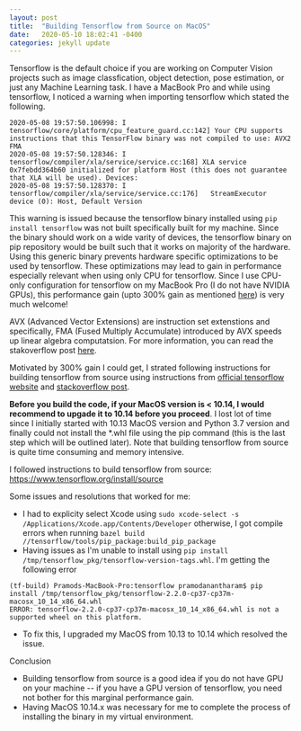 ```yaml
---
layout: post
title:  "Building Tensorflow from Source on MacOS"
date:   2020-05-10 18:02:41 -0400
categories: jekyll update
---
```

Tensorflow is the default choice if you are working on Computer Vision projects such as image classfication, object detection, pose estimation, or just any Machine Learning task. I have a MacBook Pro and while using tensorflow, I noticed a warning when importing tensorflow which stated the following.

```shell
2020-05-08 19:57:50.106998: I tensorflow/core/platform/cpu_feature_guard.cc:142] Your CPU supports instructions that this TensorFlow binary was not compiled to use: AVX2 FMA
2020-05-08 19:57:50.128346: I tensorflow/compiler/xla/service/service.cc:168] XLA service 0x7febdd364b60 initialized for platform Host (this does not guarantee that XLA will be used). Devices:
2020-05-08 19:57:50.128370: I tensorflow/compiler/xla/service/service.cc:176]   StreamExecutor device (0): Host, Default Version
```

This warning is issued because the tensorflow binary installed using `pip install tensorflow` was not built specifically built for my machine. Since the binary should work on a wide varity of devices, the tensorflow binary on pip repository would be built such that it works on majority of the hardware. Using this generic binary prevents hardware specific optimizations to be used by tensorflow. These optimizations may lead to gain in performance especially relevant when using only CPU for tensorflow. Since I use CPU-only configuration for tensorflow on my MacBook Pro (I do not have NVIDIA GPUs), this performance gain (upto 300% gain as mentioned [here](https://stackoverflow.com/questions/47068709/your-cpu-supports-instructions-that-this-tensorflow-binary-was-not-compiled-to-u)) is very much welcome! 

AVX (Advanced Vector Extensions) are instruction set extenstions and specifically, FMA (Fused Multiply Accumulate) introduced by AVX speeds up linear algebra computatsion. For more information, you can read the stakoverflow post [here](https://stackoverflow.com/questions/47068709/your-cpu-supports-instructions-that-this-tensorflow-binary-was-not-compiled-to-u). 

Motivated by 300% gain I could get, I strated following instructions for building tensorflow from source using instructions from [official tensorflow website](https://www.tensorflow.org/install/source) and [stackoverflow post](https://stackoverflow.com/questions/41293077/how-to-compile-tensorflow-with-sse4-2-and-avx-instructions?rq=1).

**Before you build the code, if your MacOS version is < 10.14, I would recommend to upgade it to 10.14 before you proceed**. I lost lot of time since I initially started with 10.13 MacOS version and Python 3.7 version and finally could not install the *.whl file using the pip command (this is the last step which will be outlined later). Note that building tensorflow from source is quite time consuming and memory intensive.

I followed instructions to build tensorflow from source: https://www.tensorflow.org/install/source

Some issues and resolutions that worked for me:
* I had to explicity select Xcode using `sudo xcode-select -s /Applications/Xcode.app/Contents/Developer` otherwise, I got compile errors when running `bazel build //tensorflow/tools/pip_package:build_pip_package`
* Having issues as I'm unable to install using `pip install /tmp/tensorflow_pkg/tensorflow-version-tags.whl`. I'm getting the following error
```shell
(tf-build) Pramods-MacBook-Pro:tensorflow pramodanantharam$ pip install /tmp/tensorflow_pkg/tensorflow-2.2.0-cp37-cp37m-macosx_10_14_x86_64.whl
ERROR: tensorflow-2.2.0-cp37-cp37m-macosx_10_14_x86_64.whl is not a supported wheel on this platform.
```
* To fix this, I upgraded my MacOS from 10.13 to 10.14 which resolved the issue.

Conclusion
* Building tensorflow from source is a good idea if you do not have GPU on your machine -- if you have a GPU version of tensorflow, you need not bother for this marginal performance gain.
* Having MacOS 10.14.x was necessary for me to complete the process of installing the binary in my virtual environment.